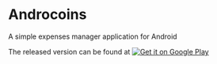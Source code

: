 Androcoins
==========

A simple expenses manager application for Android

The released version can be found at 
<a href="https://play.google.com/store/apps/details?id=org.androcoins" target="_blank">
<img alt="Get it on Google Play" src="https://developer.android.com/images/brand/ru_generic_rgb_wo_45.png" />
</a>
